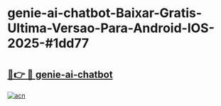 # genie-ai-chatbot-Baixar-Gratis-Ultima-Versao-Para-Android-IOS-2025-#1dd77

# <h2><a href="https://ainizakaria.my?title=genie-ai-chatbot&ref=24M">🔗👉 🔴 genie-ai-chatbot</a></h2>

[![acn](https://github.com/user-attachments/assets/0f9c940e-d8b0-45ae-aac7-cd30a18b3e1c)](https://ainizakaria.my?title=genie-ai-chatbot&ref=24M)

